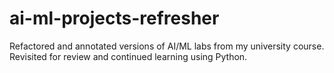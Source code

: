 # ai-ml-projects-refresher
Refactored and annotated versions of AI/ML labs from my university course. Revisited for review and continued learning using Python.
